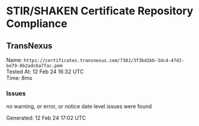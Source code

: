 # STIR/SHAKEN Certificate Repository Compliance

## TransNexus

Name: `https://certificates.transnexus.com/738J/3f3bd1bb-3dc4-47d2-be79-0b2adc6a7fac.pem`\
Tested At: 12 Feb 24 16:32 UTC\
Time: 8ms

### Issues

no warning, or error, or notice date level issues were found

Generated: 12 Feb 24 17:02 UTC